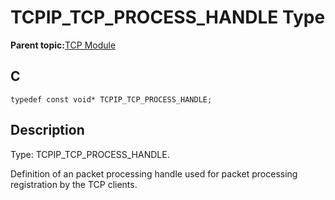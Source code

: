# TCPIP\_TCP\_PROCESS\_HANDLE Type

**Parent topic:**[TCP Module](GUID-9461917B-27CE-44ED-80DB-67D963896E8F.md)

## C

```
typedef const void* TCPIP_TCP_PROCESS_HANDLE;
```

## Description

Type: TCPIP\_TCP\_PROCESS\_HANDLE.

Definition of an packet processing handle used for packet processing registration by the TCP clients.

